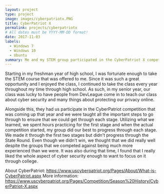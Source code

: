 ```yaml
---
layout: project
type: project
image: images/cyberpatriotx.PNG
title: CyberPatriot X
permalink: projects/cyberpatriotx
# All dates must be YYYY-MM-DD format!
date: 2017-11-03
labels:
  - Windows 7
  - Windows 10
  - Ubuntu
summary: Me and my STEM group participated in the CyberPatriot X competition and reached the state round.
---
```


Starting in my freshman year of high school, I was fortunate enough to take the STEM course that was offered to me. Since it was such a great opportunity and I enjoyed the class, I continued to take the class every year throughout my time through high school. As such, in my senior year, our class was lucky to have people from DevLeague come in to teach our class about cyber security and many things about protecting our privacy online.

Alongside this, they had us participate in the CyberPatriot competition that was coming up that year and we were taught all the important steps to go through to ensure that we could get through each stage. Utilizing what we learned, we spent hours practicing for the first stage and when the actual competition started, my group did our best to progress through each stage. We made it through the first two stages but didn't progress through the State Round. Even though we didn't win, we thought that we did really well despite the groups that we competed against being much more experienced than we were. It was also during that time, I found that I really liked the whole aspect of cyber security enough to want to focus on it through college.
 
About CyberPatriot: https://www.uscyberpatriot.org/Pages/About/What-is-CyberPatriot.aspx
More information: https://www.uscyberpatriot.org/Pages/Competition/Season%20History/CyberPatriot-X.aspx

